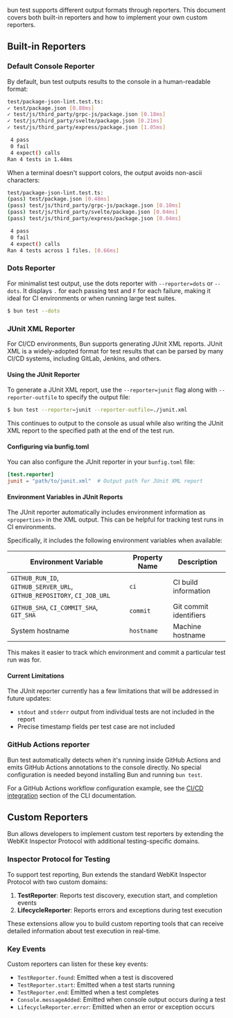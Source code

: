 bun test supports different output formats through reporters. This document covers both built-in reporters and how to implement your own custom reporters.

## Built-in Reporters

### Default Console Reporter

By default, bun test outputs results to the console in a human-readable format:

```sh
test/package-json-lint.test.ts:
✓ test/package.json [0.88ms]
✓ test/js/third_party/grpc-js/package.json [0.18ms]
✓ test/js/third_party/svelte/package.json [0.21ms]
✓ test/js/third_party/express/package.json [1.05ms]

 4 pass
 0 fail
 4 expect() calls
Ran 4 tests in 1.44ms
```

When a terminal doesn't support colors, the output avoids non-ascii characters:

```sh
test/package-json-lint.test.ts:
(pass) test/package.json [0.48ms]
(pass) test/js/third_party/grpc-js/package.json [0.10ms]
(pass) test/js/third_party/svelte/package.json [0.04ms]
(pass) test/js/third_party/express/package.json [0.04ms]

 4 pass
 0 fail
 4 expect() calls
Ran 4 tests across 1 files. [0.66ms]
```

### Dots Reporter

For minimalist test output, use the dots reporter with `--reporter=dots` or `--dots`. It displays `.` for each passing test and `F` for each failure, making it ideal for CI environments or when running large test suites.

```sh
$ bun test --dots
```

### JUnit XML Reporter

For CI/CD environments, Bun supports generating JUnit XML reports. JUnit XML is a widely-adopted format for test results that can be parsed by many CI/CD systems, including GitLab, Jenkins, and others.

#### Using the JUnit Reporter

To generate a JUnit XML report, use the `--reporter=junit` flag along with `--reporter-outfile` to specify the output file:

```sh
$ bun test --reporter=junit --reporter-outfile=./junit.xml
```

This continues to output to the console as usual while also writing the JUnit XML report to the specified path at the end of the test run.

#### Configuring via bunfig.toml

You can also configure the JUnit reporter in your `bunfig.toml` file:

```toml
[test.reporter]
junit = "path/to/junit.xml"  # Output path for JUnit XML report
```

#### Environment Variables in JUnit Reports

The JUnit reporter automatically includes environment information as `<properties>` in the XML output. This can be helpful for tracking test runs in CI environments.

Specifically, it includes the following environment variables when available:

| Environment Variable                                                    | Property Name | Description            |
| ----------------------------------------------------------------------- | ------------- | ---------------------- |
| `GITHUB_RUN_ID`, `GITHUB_SERVER_URL`, `GITHUB_REPOSITORY`, `CI_JOB_URL` | `ci`          | CI build information   |
| `GITHUB_SHA`, `CI_COMMIT_SHA`, `GIT_SHA`                                | `commit`      | Git commit identifiers |
| System hostname                                                         | `hostname`    | Machine hostname       |

This makes it easier to track which environment and commit a particular test run was for.

#### Current Limitations

The JUnit reporter currently has a few limitations that will be addressed in future updates:

- `stdout` and `stderr` output from individual tests are not included in the report
- Precise timestamp fields per test case are not included

### GitHub Actions reporter

Bun test automatically detects when it's running inside GitHub Actions and emits GitHub Actions annotations to the console directly. No special configuration is needed beyond installing Bun and running `bun test`.

For a GitHub Actions workflow configuration example, see the [CI/CD integration](../cli/test.md#cicd-integration) section of the CLI documentation.

## Custom Reporters

Bun allows developers to implement custom test reporters by extending the WebKit Inspector Protocol with additional testing-specific domains.

### Inspector Protocol for Testing

To support test reporting, Bun extends the standard WebKit Inspector Protocol with two custom domains:

1. **TestReporter**: Reports test discovery, execution start, and completion events
2. **LifecycleReporter**: Reports errors and exceptions during test execution

These extensions allow you to build custom reporting tools that can receive detailed information about test execution in real-time.

### Key Events

Custom reporters can listen for these key events:

- `TestReporter.found`: Emitted when a test is discovered
- `TestReporter.start`: Emitted when a test starts running
- `TestReporter.end`: Emitted when a test completes
- `Console.messageAdded`: Emitted when console output occurs during a test
- `LifecycleReporter.error`: Emitted when an error or exception occurs
